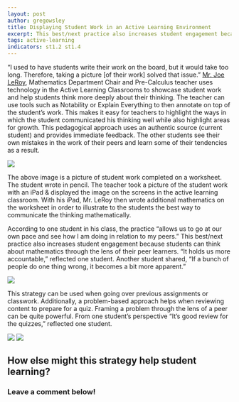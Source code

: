 ```yaml
---
layout: post
author: gregowsley
title: Displaying Student Work in an Active Learning Environment
excerpt: This best/next practice also increases student engagement because students can think about mathematics through the lens of their peer learners.
tags: active-learning
indicators: st1.2 st1.4
---
```


“I used to have students write their work on the board, but it would take too long. Therefore, taking a picture [of their work] solved that issue.” [Mr. Joe LeRoy](https://www.rockhursths.edu/curriculum-detail?fromId=275451&LevelNum=1736&DepartmentId=30055), Mathematics Department Chair and Pre-Calculus teacher uses technology in the Active Learning Classrooms to showcase student work and help students think more deeply about their thinking. The teacher can use tools such as Notability or Explain Everything to then annotate on top of the student’s work. This makes it easy for teachers to highlight the ways in which the student communicated his thinking well while also highlight areas for growth. This pedagogical approach uses an authentic source (current student) and provides immediate feedback. The other students see their own mistakes in the work of their peers and learn some of their tendencies as a result. 

<div class="flex-wrapper">
    <img src="{{ site.baseurl }}/img/SharingStudentWorkDisplay1.JPG">
</div>
<p class="caption">The above image is a picture of student work completed on a worksheet. The student wrote in pencil. The teacher took a picture of the student work with an iPad & displayed the image on the screens in the active learning classroom. With his iPad, Mr. LeRoy then wrote additional mathematics on the worksheet in order to illustrate to the students the best way to communicate the thinking mathematically.</p>

According to one student in his class, the practice “allows us to go at our own pace and see how I am doing in relation to my peers.” This best/next practice also increases student engagement because students can think about mathematics through the lens of their peer learners. “It holds us more accountable,” reflected one student. Another student shared, “If a bunch of people do one thing wrong, it becomes a bit more apparent.” 

<div class="flex-wrapper">
    <img src="{{ site.baseurl }}/img/SharingStudentWorkStudents1.jpg">
</div>

This strategy can be used when going over previous assignments or classwork. Additionally, a problem-based approach helps when reviewing content to prepare for a quiz. 
Framing a problem through the lens of a peer can be quite powerful. From one student’s perspective “It’s good review for the quizzes,” reflected one student.

<div class="flex-wrapper">
    <img src="{{ site.baseurl }}/img/SharingStudentWorkDisplay3.JPG">
    <img src="{{ site.baseurl }}/img/SharingStudentWorkStudents2.jpg">
</div>

## How else might this strategy help student learning? 
### Leave a comment below!



